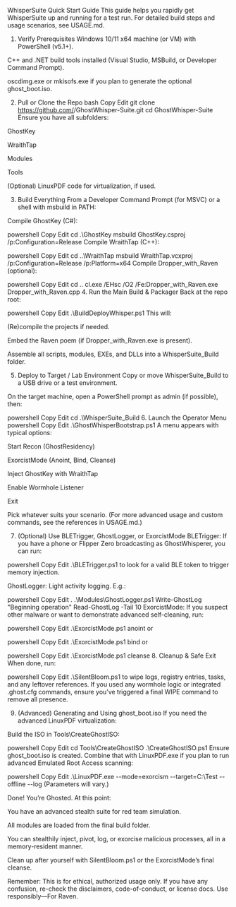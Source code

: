 WhisperSuite Quick Start Guide
This guide helps you rapidly get WhisperSuite up and running for a test run. For detailed build steps and usage scenarios, see USAGE.md.

1. Verify Prerequisites
Windows 10/11 x64 machine (or VM) with PowerShell (v5.1+).

C++ and .NET build tools installed (Visual Studio, MSBuild, or Developer Command Prompt).

oscdimg.exe or mkisofs.exe if you plan to generate the optional ghost_boot.iso.

2. Pull or Clone the Repo
bash
Copy
Edit
git clone https://github.com/<YourOrg>/GhostWhisper-Suite.git
cd GhostWhisper-Suite
Ensure you have all subfolders:

GhostKey

WraithTap

Modules

Tools

(Optional) LinuxPDF code for virtualization, if used.

3. Build Everything
From a Developer Command Prompt (for MSVC) or a shell with msbuild in PATH:

Compile GhostKey (C#):

powershell
Copy
Edit
cd .\GhostKey
msbuild GhostKey.csproj /p:Configuration=Release
Compile WraithTap (C++):

powershell
Copy
Edit
cd ..\WraithTap
msbuild WraithTap.vcxproj /p:Configuration=Release /p:Platform=x64
Compile Dropper_with_Raven (optional):

powershell
Copy
Edit
cd ..
cl.exe /EHsc /O2 /Fe:Dropper_with_Raven.exe Dropper_with_Raven.cpp
4. Run the Main Build & Packager
Back at the repo root:

powershell
Copy
Edit
.\BuildDeployWhisper.ps1
This will:

(Re)compile the projects if needed.

Embed the Raven poem (if Dropper_with_Raven.exe is present).

Assemble all scripts, modules, EXEs, and DLLs into a WhisperSuite_Build folder.

5. Deploy to Target / Lab Environment
Copy or move WhisperSuite_Build to a USB drive or a test environment.

On the target machine, open a PowerShell prompt as admin (if possible), then:

powershell
Copy
Edit
cd .\WhisperSuite_Build
6. Launch the Operator Menu
powershell
Copy
Edit
.\GhostWhisperBootstrap.ps1
A menu appears with typical options:

Start Recon (GhostResidency)

ExorcistMode (Anoint, Bind, Cleanse)

Inject GhostKey with WraithTap

Enable Wormhole Listener

Exit

Pick whatever suits your scenario. (For more advanced usage and custom commands, see the references in USAGE.md.)

7. (Optional) Use BLETrigger, GhostLogger, or ExorcistMode
BLETrigger: If you have a phone or Flipper Zero broadcasting as GhostWhisperer, you can run:

powershell
Copy
Edit
.\BLETrigger.ps1
to look for a valid BLE token to trigger memory injection.

GhostLogger: Light activity logging. E.g.:

powershell
Copy
Edit
. .\Modules\GhostLogger.ps1
Write-GhostLog "Beginning operation"
Read-GhostLog -Tail 10
ExorcistMode: If you suspect other malware or want to demonstrate advanced self-cleaning, run:

powershell
Copy
Edit
.\ExorcistMode.ps1 anoint
or

powershell
Copy
Edit
.\ExorcistMode.ps1 bind
or

powershell
Copy
Edit
.\ExorcistMode.ps1 cleanse
8. Cleanup & Safe Exit
When done, run:

powershell
Copy
Edit
.\SilentBloom.ps1
to wipe logs, registry entries, tasks, and any leftover references. If you used any wormhole logic or integrated .ghost.cfg commands, ensure you’ve triggered a final WIPE command to remove all presence.

9. (Advanced) Generating and Using ghost_boot.iso
If you need the advanced LinuxPDF virtualization:

Build the ISO in Tools\CreateGhostISO\:

powershell
Copy
Edit
cd Tools\CreateGhostISO
.\CreateGhostISO.ps1
Ensure ghost_boot.iso is created. Combine that with LinuxPDF.exe if you plan to run advanced Emulated Root Access scanning:

powershell
Copy
Edit
.\LinuxPDF.exe --mode=exorcism --target=C:\Test --offline --log
(Parameters will vary.)

Done! You’re Ghosted.
At this point:

You have an advanced stealth suite for red team simulation.

All modules are loaded from the final build folder.

You can stealthily inject, pivot, log, or exorcise malicious processes, all in a memory-resident manner.

Clean up after yourself with SilentBloom.ps1 or the ExorcistMode’s final cleanse.

Remember: This is for ethical, authorized usage only. If you have any confusion, re-check the disclaimers, code-of-conduct, or license docs. Use responsibly—For Raven.